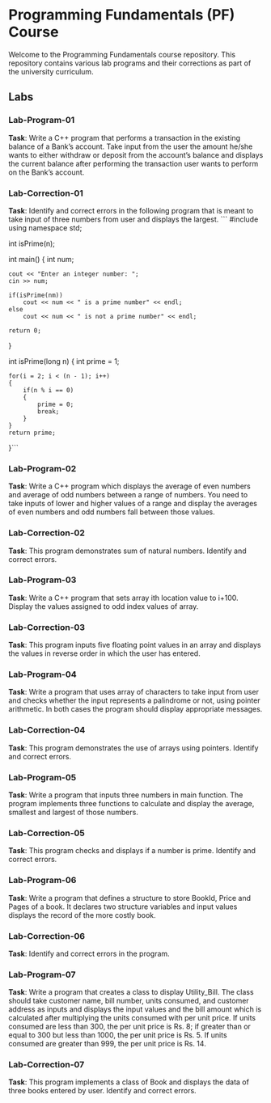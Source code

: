 # Programming Fundamentals (PF) Course

Welcome to the Programming Fundamentals course repository. This repository contains various lab programs and their corrections as part of the university curriculum.

## Labs

### Lab-Program-01
**Task**: Write a C++ program that performs a transaction in the existing balance of a Bank’s account. Take input from the user the amount he/she wants to either withdraw or deposit from the account’s balance and displays the current balance after performing the transaction user wants to perform on the Bank’s account.

### Lab-Correction-01
**Task**: Identify and correct errors in the following program that is meant to take input of three numbers from user and displays the largest.
    ```
    #include <iostream>
using namespace std;

int isPrime(n);

int main()
{
    int num;

    cout << "Enter an integer number: ";
    cin >> num;

    if(isPrime(nm))
        cout << num << " is a prime number" << endl;
    else
        cout << num << " is not a prime number" << endl;

    return 0;
}

int isPrime(long n)
{
    int prime = 1;

    for(i = 2; i < (n - 1); i++)
    {
        if(n % i == 0)
        {
            prime = 0;
            break;
        }
    }
    return prime;
}```

### Lab-Program-02
**Task**: Write a C++ program which displays the average of even numbers and average of odd numbers between a range of numbers. You need to take inputs of lower and higher values of a range and display the averages of even numbers and odd numbers fall between those values.

### Lab-Correction-02
**Task**: This program demonstrates sum of natural numbers. Identify and correct errors.

### Lab-Program-03
**Task**: Write a C++ program that sets array ith location value to i+100. Display the values assigned to odd index values of array.

### Lab-Correction-03
**Task**: This program inputs five floating point values in an array and displays the values in reverse order in which the user has entered.

### Lab-Program-04
**Task**: Write a program that uses array of characters to take input from user and checks whether the input represents a palindrome or not, using pointer arithmetic. In both cases the program should display appropriate messages.

### Lab-Correction-04
**Task**: This program demonstrates the use of arrays using pointers. Identify and correct errors.

### Lab-Program-05
**Task**: Write a program that inputs three numbers in main function. The program implements three functions to calculate and display the average, smallest and largest of those numbers.

### Lab-Correction-05
**Task**: This program checks and displays if a number is prime. Identify and correct errors.

### Lab-Program-06
**Task**: Write a program that defines a structure to store BookId, Price and Pages of a book. It declares two structure variables and input values displays the record of the more costly book.

### Lab-Correction-06
**Task**: Identify and correct errors in the program.

### Lab-Program-07
**Task**: Write a program that creates a class to display Utility_Bill. The class should take customer name, bill number, units consumed, and customer address as inputs and displays the input values and the bill amount which is calculated after multiplying the units consumed with per unit price. If units consumed are less than 300, the per unit price is Rs. 8; if greater than or equal to 300 but less than 1000, the per unit price is Rs. 5. If units consumed are greater than 999, the per unit price is Rs. 14.

### Lab-Correction-07
**Task**: This program implements a class of Book and displays the data of three books entered by user. Identify and correct errors.
